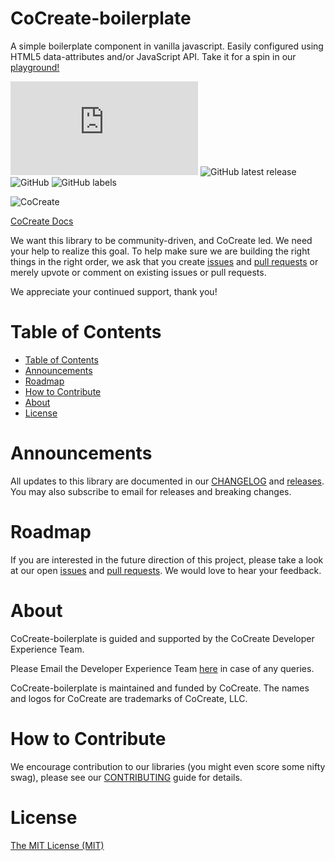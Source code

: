 # CoCreate-boilerplate
A simple boilerplate component in vanilla javascript. Easily configured using HTML5 data-attributes and/or JavaScript API. Take it for a spin in our [playground!](https://cocreate.app/docs/boilerplate)

![GitHub file size in bytes](https://img.shields.io/github/size/CoCreate-app/CoCreate-boilerplate/dist/CoCreate-boilerplate.min.js?label=minified%20size&style=for-the-badge) 
![GitHub latest release](https://img.shields.io/github/v/release/CoCreate-app/CoCreate-boilerplate?style=for-the-badge)
![GitHub](https://img.shields.io/github/license/CoCreate-app/CoCreate-boilerplate?style=for-the-badge) 
![GitHub labels](https://img.shields.io/github/labels/CoCreate-app/CoCreate-boilerplate/help%20wanted?style=for-the-badge)

![CoCreate](https://cdn.cocreate.app/logo.png)

[CoCreate Docs](https://cocreate.app/docs/boilerplate)

We want this library to be community-driven, and CoCreate led. We need your help to realize this goal. To help make sure we are building the right things in the right order, we ask that you create [issues](https://github.com/CoCreate-app/Realtime_Admin_CRM_and_CMS/issues) and [pull requests](https://github.com/CoCreate-app/Realtime_Admin_CRM_and_CMS/pulls) or merely upvote or comment on existing issues or pull requests.

We appreciate your continued support, thank you!

# Table of Contents

- [Table of Contents](#table-of-contents)
- [Announcements](#announcements)
- [Roadmap](#roadmap)
- [How to Contribute](#how-to-contribute)
- [About](#about)
- [License](#license)

<a name="announcements"></a>
# Announcements

All updates to this library are documented in our [CHANGELOG](https://github.com/CoCreate-app/CoCreate-boilerplate/blob/master/CHANGELOG.md) and [releases](https://github.com/CoCreate-app/CoCreate-boilerplate/releases). You may also subscribe to email for releases and breaking changes. 

<a name="roadmap"></a>
# Roadmap

If you are interested in the future direction of this project, please take a look at our open [issues](https://github.com/CoCreate-app/CoCreate-boilerplate/issues) and [pull requests](https://github.com/CoCreate-app/CoCreate-boilerplate/pulls). We would love to hear your feedback.


<a name="about"></a>
# About

CoCreate-boilerplate is guided and supported by the CoCreate Developer Experience Team.

Please Email the Developer Experience Team [here](mailto:develop@cocreate.app) in case of any queries.

CoCreate-boilerplate is maintained and funded by CoCreate. The names and logos for CoCreate are trademarks of CoCreate, LLC.

<a name="contribute"></a>
# How to Contribute

We encourage contribution to our libraries (you might even score some nifty swag), please see our [CONTRIBUTING](https://github.com/CoCreate-app/CoCreate-boilerplate/blob/master/CONTRIBUTING.md) guide for details.

# License
[The MIT License (MIT)](https://github.com/CoCreate-app/CoCreate-boilerplate/blob/master/LICENSE)
